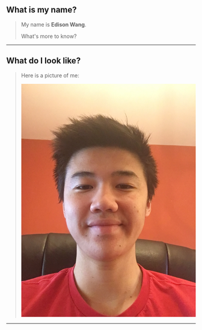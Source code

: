 
## What is my name?

> My name is **Edison Wang**.
>
> What's more to know?

---

## What do I look like?

> Here is a picture of me:
>
> ![me](images/self-picture.jpg)

---
